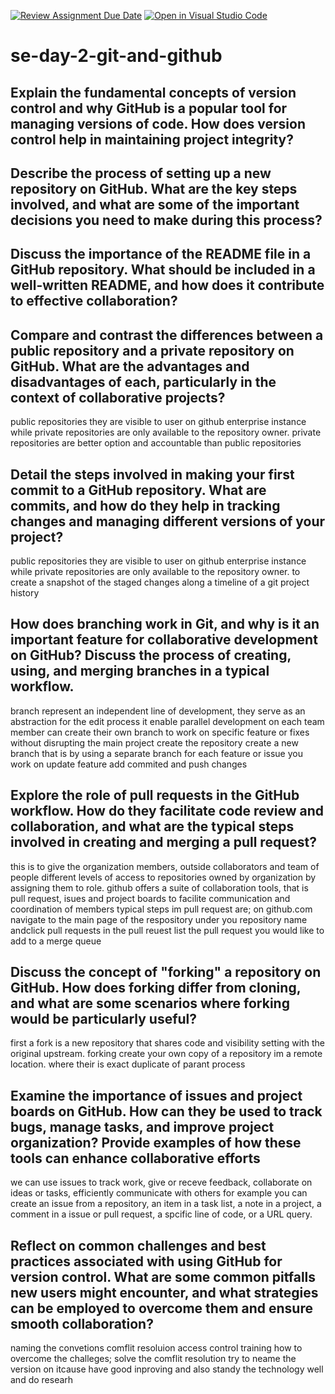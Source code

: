 [![Review Assignment Due Date](https://classroom.github.com/assets/deadline-readme-button-22041afd0340ce965d47ae6ef1cefeee28c7c493a6346c4f15d667ab976d596c.svg)](https://classroom.github.com/a/8wgCKhpZ)
[![Open in Visual Studio Code](https://classroom.github.com/assets/open-in-vscode-2e0aaae1b6195c2367325f4f02e2d04e9abb55f0b24a779b69b11b9e10269abc.svg)](https://classroom.github.com/online_ide?assignment_repo_id=15583947&assignment_repo_type=AssignmentRepo)
# se-day-2-git-and-github
## Explain the fundamental concepts of version control and why GitHub is a popular tool for managing versions of code. How does version control help in maintaining project integrity?

## Describe the process of setting up a new repository on GitHub. What are the key steps involved, and what are some of the important decisions you need to make during this process?

## Discuss the importance of the README file in a GitHub repository. What should be included in a well-written README, and how does it contribute to effective collaboration?

## Compare and contrast the differences between a public repository and a private repository on GitHub. What are the advantages and disadvantages of each, particularly in the context of collaborative projects?
public repositories they are visible to user on github enterprise instance while private repositories are only available to the repository owner.
private repositories are better option and accountable than public repositories 
## Detail the steps involved in making your first commit to a GitHub repository. What are commits, and how do they help in tracking changes and managing different versions of your project?
public repositories they are visible to user on github enterprise instance while private repositories are only available to the repository owner.
to create a snapshot of the staged changes along a timeline of a git project history 
## How does branching work in Git, and why is it an important feature for collaborative development on GitHub? Discuss the process of creating, using, and merging branches in a typical workflow.
branch represent an independent line of development, they serve as an abstraction for the edit process
it enable parallel development on each team member can create their own branch to work on specific feature or fixes without disrupting the main project 
create the repository 
create a new branch that is by using a separate branch for each feature or issue you work on 
update feature add commited and push changes 
## Explore the role of pull requests in the GitHub workflow. How do they facilitate code review and collaboration, and what are the typical steps involved in creating and merging a pull request?
this is to give the organization members, outside collaborators and team of people different levels of access to repositories owned by organization by assigning them to role.
github offers a suite of collaboration tools, that is pull request, isues and project boards to facilite communication and coordination of members 
typical steps im pull request are; 
on github.com navigate to the main page of the respository 
under you repository name andclick pull requests 
in the pull reuest list the pull request you would like to add to a merge queue
## Discuss the concept of "forking" a repository on GitHub. How does forking differ from cloning, and what are some scenarios where forking would be particularly useful?
first a fork is a new repository that shares code and visibility setting with the original upstream. 
forking create your own copy of a repository im a remote location.
where their is exact duplicate of parant process 
## Examine the importance of issues and project boards on GitHub. How can they be used to track bugs, manage tasks, and improve project organization? Provide examples of how these tools can enhance collaborative efforts

we can use issues to track work, give or receve feedback, collaborate on ideas or tasks, efficiently communicate with others
for example you can create an issue from a repository, an item in a task list, a note in a project, a comment in a issue or pull request, a spcific line of code, or a URL query. 
## Reflect on common challenges and best practices associated with using GitHub for version control. What are some common pitfalls new users might encounter, and what strategies can be employed to overcome them and ensure smooth collaboration?
naming the convetions 
comflit resoluion 
access control 
training 
how to overcome the challeges;
solve the comflit resolution 
try to neame the version on itcause 
have good inproving and also standy the technology well and do researh 
